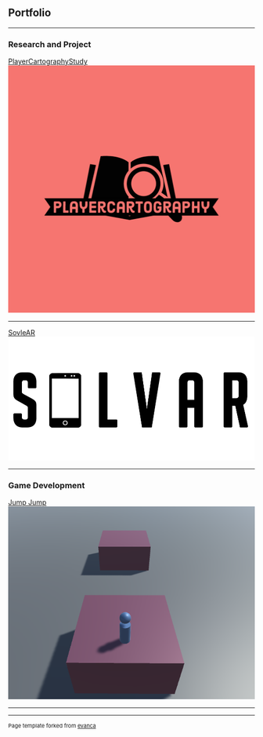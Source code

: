 ## Portfolio

---

### Research and Project  

[PlayerCartographyStudy](/pdf/PlayerCartographyStudy_2022-09-21_1903.pdf)
<img src="images/PlayerCartography-logos.jpeg?raw=true"/>

---
[SovleAR](https://github.com/chenruid/SolvAR-project)
<img src="images/SolvARLogo.png?raw=true"/>

---

### Game Development

[Jump Jump](https://github.com/chenruid/Jump-Jump)
<img src="images/Jump.png?raw=true"/>

---




---
<p style="font-size:11px">Page template forked from <a href="https://github.com/evanca/quick-portfolio">evanca</a></p>
<!-- Remove above link if you don't want to attibute -->
